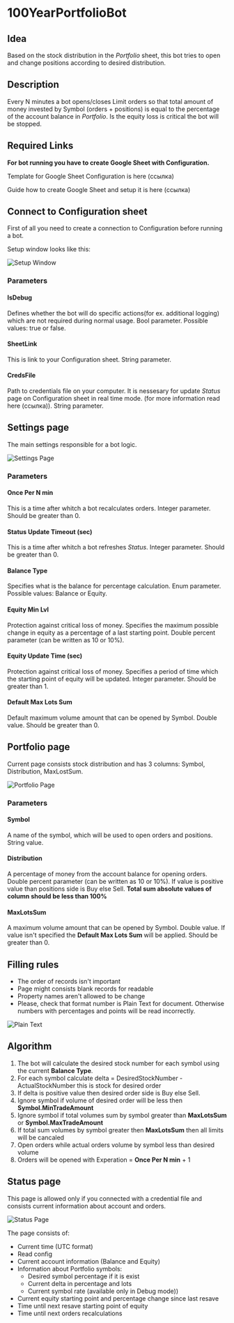 ﻿100YearPortfolioBot
===

## Idea
Based on the stock distribution in the *Portfolio* sheet, this bot tries to open and change positions according to desired distribution.

## Description
Every N minutes a bot opens/closes Limit orders so that total amount of money invested by Symbol (orders + positions) is equal to the percentage of the account balance in *Portfolio*.
Is the equity loss is critical the bot will be stopped.

## Required Links
**For bot running you have to create Google Sheet with Configuration.**

Template for Google Sheet Configuration is here (ссылка)

Guide how to create Google Sheet and setup it is here (ссылка)


## Connect to Configuration sheet
First of all you need to create a connection to Configuration before running a bot.

Setup window looks like this:

![Setup Window](screens/SetupWindow.png)

### Parameters

#### **IsDebug**
Defines whether the bot will do specific actions(for ex. additional logging) which are not required during normal usage. Bool parameter. Possible values: true or false.

#### **SheetLink**
This is link to your Configuration sheet. String parameter.

#### **CredsFile**
Path to credentials file on your computer. It is nessesary for update *Status* page on Configuration sheet in real time mode. (for more information read here (ссылка)). String parameter.


## Settings page
The main settings responsible for a bot logic.

![Settings Page](screens/SettingsPage.png)

### Parameters

#### **Once Per N min**
This is a time after whitch a bot recalculates orders. Integer parameter. Should be greater than 0.

#### **Status Update Timeout (sec)**
This is a time after whitch a bot refreshes *Status*. Integer parameter. Should be greater than 0.

#### **Balance Type**
Specifies what is the balance for percentage calculation. Enum parameter. Possible values: Balance or Equity.

#### **Equity Min Lvl**
Protection against critical loss of money. Specifies the maximum possible change in equity as a percentage of a last starting point. Double percent parameter (can be written as 10 or 10%).

#### **Equity Update Time (sec)**
Protection against critical loss of money. Specifies a period of time which the starting point of equity will be updated. Integer parameter. Should be greater than 1.

#### **Default Max Lots Sum**
Default maximum volume amount that can be opened by Symbol. Double value. Should be greater than 0.


## Portfolio page

Current page consists stock distribution and has 3 columns: Symbol, Distribution, MaxLostSum.

![Portfolio Page](screens/PortfolioPage.png)

### Parameters

#### **Symbol**
A name of the symbol, which will be used to open orders and positions. String value.

#### **Distribution**
A percentage of money from the account balance for opening orders. Double percent parameter (can be written as 10 or 10%). If value is positive value than positions side is Buy else Sell. **Total sum absolute values of column should be less than 100%**

#### **MaxLotsSum**
A maximum volume amount that can be opened by Symbol. Double value. If value isn't specified the **Default Max Lots Sum** will be applied. Should be greater than 0.

## **Filling rules**
- The order of records isn't important
- Page might consists blank records for readable
- Property names aren't allowed to be change
- Please, check that format number is Plain Text for document. Otherwise numbers with percentages and points will be read incorrectly.

![Plain Text](screens/Plain%20text.png)

## Algorithm

1. The bot will calculate the desired stock number for each symbol using the current **Balance Type**.
2. For each symbol calculate delta = DesiredStockNumber - ActualStockNumber this is stock for desired order
3. If delta is positive value then desired order side is Buy else Sell.
4. Ignore symbol if volume of desired order will be less then **Symbol.MinTradeAmount**
5. Ignore symbol if total volumes sum by symbol greater than **MaxLotsSum** or **Symbol.MaxTradeAmount**
6. If total sum volumes by symbol greater then **MaxLotsSum** then all limits will be cancaled
7. Open orders while actual orders volume by symbol less than desired volume
8. Orders will be opened with Experation = **Once Per N min** + 1

## Status page
This page is allowed only if you connected with a credential file and consists current information about account and orders.

![Status Page](screens/StatusPage.png)

The page consists of:
- Current time (UTC format)
- Read config
- Current account information (Balance and Equity)
- Information about Portfolio symbols:
    - Desired symbol percentage if it is exist
    - Current delta in percentage and lots
    - Current symbol rate (available only in Debug mode))
- Current equity starting point and percentage change since last resave
- Time until next resave starting point of equity
- Time until next orders recalculations